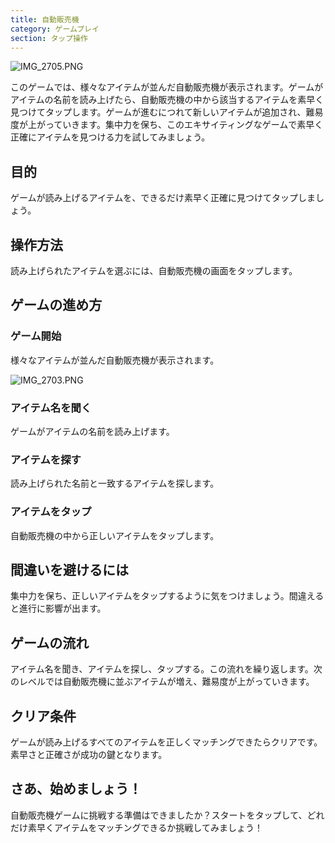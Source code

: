 ```yaml
---
title: 自動販売機
category: ゲームプレイ
section: タップ操作
---
```

![IMG_2705.PNG](https://help.studycat.com/hc/article_attachments/34826687209753)

このゲームでは、様々なアイテムが並んだ自動販売機が表示されます。ゲームがアイテムの名前を読み上げたら、自動販売機の中から該当するアイテムを素早く見つけてタップします。ゲームが進むにつれて新しいアイテムが追加され、難易度が上がっていきます。集中力を保ち、このエキサイティングなゲームで素早く正確にアイテムを見つける力を試してみましょう。

## 目的

ゲームが読み上げるアイテムを、できるだけ素早く正確に見つけてタップしましょう。

## 操作方法

読み上げられたアイテムを選ぶには、自動販売機の画面をタップします。

## ゲームの進め方

### ゲーム開始

様々なアイテムが並んだ自動販売機が表示されます。

![IMG_2703.PNG](https://help.studycat.com/hc/article_attachments/34826690323225)

### アイテム名を聞く

ゲームがアイテムの名前を読み上げます。

### アイテムを探す

読み上げられた名前と一致するアイテムを探します。

### アイテムをタップ

自動販売機の中から正しいアイテムをタップします。

## 間違いを避けるには

集中力を保ち、正しいアイテムをタップするように気をつけましょう。間違えると進行に影響が出ます。

## ゲームの流れ

アイテム名を聞き、アイテムを探し、タップする。この流れを繰り返します。次のレベルでは自動販売機に並ぶアイテムが増え、難易度が上がっていきます。

## クリア条件

ゲームが読み上げるすべてのアイテムを正しくマッチングできたらクリアです。素早さと正確さが成功の鍵となります。

## さあ、始めましょう！

自動販売機ゲームに挑戦する準備はできましたか？スタートをタップして、どれだけ素早くアイテムをマッチングできるか挑戦してみましょう！
